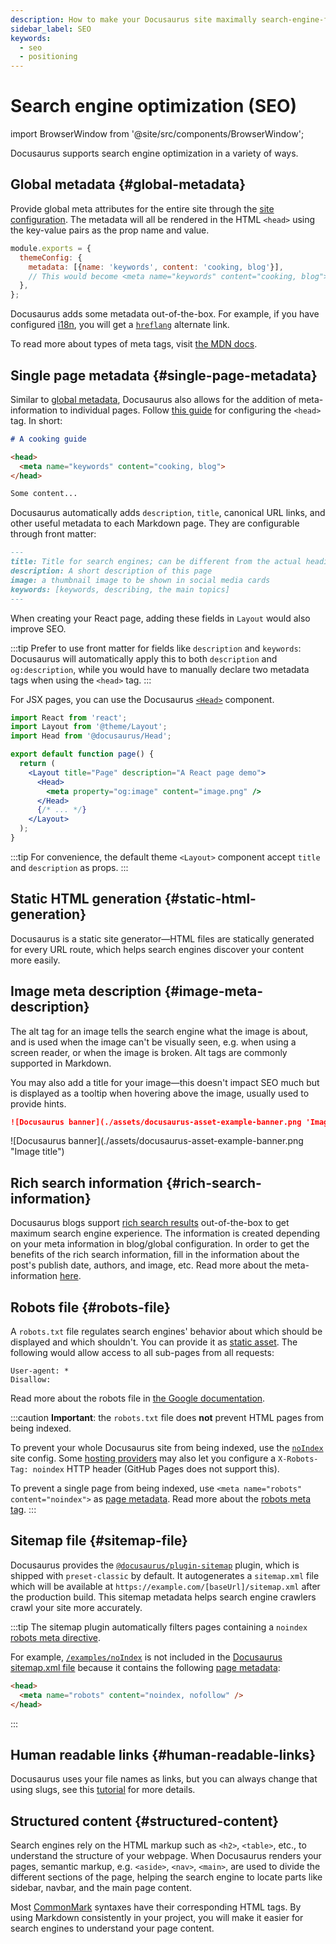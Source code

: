 ```yaml
---
description: How to make your Docusaurus site maximally search-engine-friendly.
sidebar_label: SEO
keywords:
  - seo
  - positioning
---
```


# Search engine optimization (SEO)

import BrowserWindow from '@site/src/components/BrowserWindow';

Docusaurus supports search engine optimization in a variety of ways.

## Global metadata {#global-metadata}

Provide global meta attributes for the entire site through the [site configuration](./configuration.md#site-metadata). The metadata will all be rendered in the HTML `<head>` using the key-value pairs as the prop name and value.

```js title="docusaurus.config.js"
module.exports = {
  themeConfig: {
    metadata: [{name: 'keywords', content: 'cooking, blog'}],
    // This would become <meta name="keywords" content="cooking, blog"> in the generated HTML
  },
};
```

Docusaurus adds some metadata out-of-the-box. For example, if you have configured [i18n](./i18n/i18n-introduction.md), you will get a [`hreflang`](https://developers.google.com/search/docs/advanced/crawling/localized-versions) alternate link.

To read more about types of meta tags, visit [the MDN docs](https://developer.mozilla.org/en-US/docs/Web/HTML/Element/meta).

## Single page metadata {#single-page-metadata}

Similar to [global metadata](#global-metadata), Docusaurus also allows for the addition of meta-information to individual pages. Follow [this guide](./guides/markdown-features/markdown-features-head-metadata.mdx) for configuring the `<head>` tag. In short:

```md title="my-markdown-page.md"
# A cooking guide

<head>
  <meta name="keywords" content="cooking, blog">
</head>

Some content...
```

Docusaurus automatically adds `description`, `title`, canonical URL links, and other useful metadata to each Markdown page. They are configurable through front matter:

```md
---
title: Title for search engines; can be different from the actual heading
description: A short description of this page
image: a thumbnail image to be shown in social media cards
keywords: [keywords, describing, the main topics]
---
```

When creating your React page, adding these fields in `Layout` would also improve SEO.

:::tip
Prefer to use front matter for fields like `description` and `keywords`: Docusaurus will automatically apply this to both `description` and `og:description`, while you would have to manually declare two metadata tags when using the `<head>` tag.
:::

For JSX pages, you can use the Docusaurus [`<Head>`](docusaurus-core.md#head) component.

```jsx title="my-react-page.jsx"
import React from 'react';
import Layout from '@theme/Layout';
import Head from '@docusaurus/Head';

export default function page() {
  return (
    <Layout title="Page" description="A React page demo">
      <Head>
        <meta property="og:image" content="image.png" />
      </Head>
      {/* ... */}
    </Layout>
  );
}
```

:::tip
For convenience, the default theme `<Layout>` component accept `title` and `description` as props.
:::

## Static HTML generation {#static-html-generation}

Docusaurus is a static site generator—HTML files are statically generated for every URL route, which helps search engines discover your content more easily.

## Image meta description {#image-meta-description}

The alt tag for an image tells the search engine what the image is about, and is used when the image can't be visually seen, e.g. when using a screen reader, or when the image is broken. Alt tags are commonly supported in Markdown.

You may also add a title for your image—this doesn't impact SEO much but is displayed as a tooltip when hovering above the image, usually used to provide hints.

```md
![Docusaurus banner](./assets/docusaurus-asset-example-banner.png 'Image title')
```

<BrowserWindow>
  ![Docusaurus banner](./assets/docusaurus-asset-example-banner.png "Image title")
</BrowserWindow>

## Rich search information {#rich-search-information}

Docusaurus blogs support [rich search results](https://search.google.com/test/rich-results) out-of-the-box to get maximum search engine experience. The information is created depending on your meta information in blog/global configuration. In order to get the benefits of the rich search information, fill in the information about the post's publish date, authors, and image, etc. Read more about the meta-information [here](./blog.mdx).

## Robots file {#robots-file}

A `robots.txt` file regulates search engines' behavior about which should be displayed and which shouldn't. You can provide it as [static asset](./static-assets.md). The following would allow access to all sub-pages from all requests:

```text title="static/robots.txt"
User-agent: *
Disallow:
```

Read more about the robots file in [the Google documentation](https://developers.google.com/search/docs/advanced/robots/intro).

:::caution
**Important**: the `robots.txt` file does **not** prevent HTML pages from being indexed.

To prevent your whole Docusaurus site from being indexed, use the [`noIndex`](./api/docusaurus.config.js.md#noIndex) site config. Some [hosting providers](./deployment.mdx) may also let you configure a `X-Robots-Tag: noindex` HTTP header (GitHub Pages does not support this).

To prevent a single page from being indexed, use `<meta name="robots" content="noindex">` as [page metadata](#single-page-metadata). Read more about the [robots meta tag](https://developers.google.com/search/docs/advanced/robots/robots_meta_tag).
:::

## Sitemap file {#sitemap-file}

Docusaurus provides the [`@docusaurus/plugin-sitemap`](./api/plugins/plugin-sitemap.md) plugin, which is shipped with `preset-classic` by default. It autogenerates a `sitemap.xml` file which will be available at `https://example.com/[baseUrl]/sitemap.xml` after the production build. This sitemap metadata helps search engine crawlers crawl your site more accurately.

:::tip
The sitemap plugin automatically filters pages containing a `noindex` [robots meta directive](https://developers.google.com/search/docs/advanced/robots/robots_meta_tag).

For example, [`/examples/noIndex`](/examples/noIndex) is not included in the [Docusaurus sitemap.xml file](pathname:///sitemap.xml) because it contains the following [page metadata](#single-page-metadata):

```html
<head>
  <meta name="robots" content="noindex, nofollow" />
</head>
```
:::

## Human readable links {#human-readable-links}

Docusaurus uses your file names as links, but you can always change that using slugs, see this [tutorial](./guides/docs/docs-introduction.md#document-id) for more details.

## Structured content {#structured-content}

Search engines rely on the HTML markup such as `<h2>`, `<table>`, etc., to understand the structure of your webpage. When Docusaurus renders your pages, semantic markup, e.g. `<aside>`, `<nav>`, `<main>`, are used to divide the different sections of the page, helping the search engine to locate parts like sidebar, navbar, and the main page content.

Most [CommonMark](https://spec.commonmark.org/0.30/#atx-headings) syntaxes have their corresponding HTML tags. By using Markdown consistently in your project, you will make it easier for search engines to understand your page content.